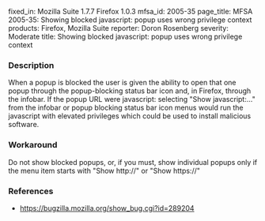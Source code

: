 fixed_in: Mozilla Suite 1.7.7
          Firefox 1.0.3
mfsa_id: 2005-35
page_title: MFSA 2005-35: Showing blocked javascript: popup uses wrong privilege context
products: Firefox, Mozilla Suite
reporter: Doron Rosenberg
severity: Moderate
title: Showing blocked javascript: popup uses wrong privilege context

<h3>Description</h3>

<p>When a popup is blocked the user is given the ability to open that one popup
through the popup-blocking status bar icon and, in Firefox, through
the infobar. If the popup URL were javascript: selecting "Show javascript:..."
from the infobar or popup blocking status bar icon menus would run the
javascript with elevated privileges which could be used to install malicious
software.</p>

<h3>Workaround</h3>

<p>Do not show blocked popups, or, if you must, show individual popups
only if the menu item starts with "Show http://" or "Show https://"</p>

<h3>References</h3>

<ul>
<li><a href="https://bugzilla.mozilla.org/show_bug.cgi?id=289204">
https://bugzilla.mozilla.org/show_bug.cgi?id=289204</a></li>
</ul>



